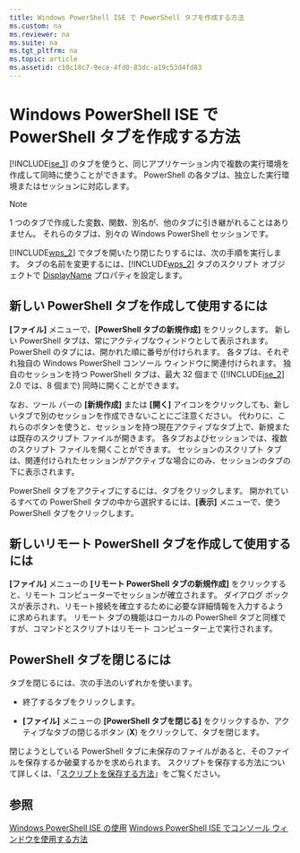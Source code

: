 ```yaml
---
title: Windows PowerShell ISE で PowerShell タブを作成する方法
ms.custom: na
ms.reviewer: na
ms.suite: na
ms.tgt_pltfrm: na
ms.topic: article
ms.assetid: c10c18c7-9ece-4fd0-83dc-a19c53d4fd83
---
```

# Windows PowerShell ISE で PowerShell タブを作成する方法
[!INCLUDE[ise_1](../Token/ise_1_md.md)] のタブを使うと、同じアプリケーション内で複数の実行環境を作成して同時に使うことができます。 PowerShell の各タブは、独立した実行環境またはセッションに対応します。

> [!NOTE]
> 1 つのタブで作成した変数、関数、別名が、他のタブに引き継がれることはありません。 それらのタブは、別々の Windows PowerShell セッションです。

[!INCLUDE[wps_2](../Token/wps_2_md.md)] でタブを開いたり閉じたりするには、次の手順を実行します。 タブの名前を変更するには、[!INCLUDE[wps_2](../Token/wps_2_md.md)] タブのスクリプト オブジェクトで [DisplayName](https://technet.microsoft.com/en-us/library/a9b58556-951b-4f48-b3ae-b351b7564360#Displayname) プロパティを設定します。

## 新しい PowerShell タブを作成して使用するには
**[ファイル]** メニューで、**[PowerShell タブの新規作成]** をクリックします。 新しい PowerShell タブは、常にアクティブなウィンドウとして表示されます。 PowerShell のタブには、開かれた順に番号が付けられます。 各タブは、それぞれ独自の Windows PowerShell コンソール ウィンドウに関連付けられます。 独自のセッションを持つ PowerShell タブは、最大 32 個まで ([!INCLUDE[ise_2](../Token/ise_2_md.md)] 2.0 では、8 個まで) 同時に開くことができます。

なお、ツール バーの **[新規作成]** または **[開く]** アイコンをクリックしても、新しいタブで別のセッションを作成できないことにご注意ください。  代わりに、これらのボタンを使うと、セッションを持つ現在アクティブなタブ上で、新規または既存のスクリプト ファイルが開きます。 各タブおよびセッションでは、複数のスクリプト ファイルを開くことができます。 セッションのスクリプト タブは、関連付けられたセッションがアクティブな場合にのみ、セッションのタブの下に表示されます。

PowerShell タブをアクティブにするには、タブをクリックします。 開かれているすべての PowerShell タブの中から選択するには、**[表示]** メニューで、使う PowerShell タブをクリックします。

## 新しいリモート PowerShell タブを作成して使用するには
**[ファイル]** メニューの **[リモート PowerShell タブの新規作成]** をクリックすると、リモート コンピューターでセッションが確立されます。 ダイアログ ボックスが表示され、リモート接続を確立するために必要な詳細情報を入力するように求められます。 リモート タブの機能はローカルの PowerShell タブと同様ですが、コマンドとスクリプトはリモート コンピューター上で実行されます。

## PowerShell タブを閉じるには
タブを閉じるには、次の手法のいずれかを使います。

-   終了するタブをクリックします。

-   **[ファイル]** メニューの **[PowerShell タブを閉じる]** をクリックするか、アクティブなタブの閉じるボタン (**X**) をクリックして、タブを閉じます。

閉じようとしている PowerShell タブに未保存のファイルがあると、そのファイルを保存するか破棄するかを求められます。 スクリプトを保存する方法について詳しくは、「[スクリプトを保存する方法](https://technet.microsoft.com/en-us/library/162f594d-efd3-4234-9960-45e56e6eadc8)」をご覧ください。

## 参照
[Windows PowerShell ISE の使用](../Topic/Using-the-Windows-PowerShell-ISE.md)
[Windows PowerShell ISE でコンソール ウィンドウを使用する方法](../Topic/How-to-Use-the-Console-Pane-in-the-Windows-PowerShell-ISE.md)



<!--HONumber=Apr16_HO2-->


